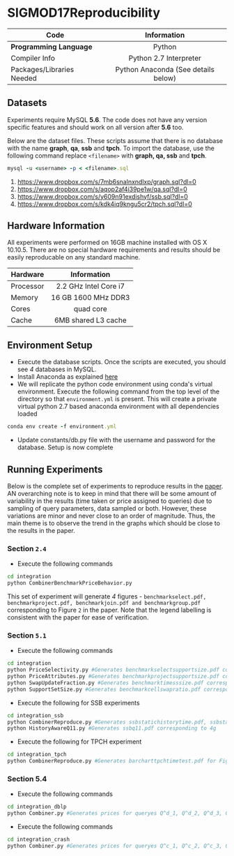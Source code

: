 # SIGMOD17Reproducibility

Code | Information
--- |  :---:
**Programming Language** | Python
Compiler Info | Python 2.7 Interpreter
Packages/Libraries Needed | Python Anaconda (See details below)

## Datasets

Experiments require MySQL **5.6**. The code does not have any version specific features and should work on all version after **5.6** too.

Below are the dataset files. These scripts assume that there is no database with the name **graph**, **qa**, **ssb** and **tpch**. To import the database, use the following command replace `<filename>` with **graph, qa, ssb** and **tpch**.

```ruby
mysql -u <username> -p < <filename>.sql
```

1. https://www.dropbox.com/s/7mb6snalnxndlxp/graph.sql?dl=0
2. https://www.dropbox.com/s/aqop2af4i39pe1w/qa.sql?dl=0
3. https://www.dropbox.com/s/y609n91exdishyf/ssb.sql?dl=0
4. https://www.dropbox.com/s/kdk4iq9kngu5cr2/tpch.sql?dl=0

## Hardware Information

All experiments were performed on 16GB machine installed with OS X 10.10.5. There are no special hardware requirements and results should be easily reproducable on any standard machine.


Hardware | Information
--- |  :---:
Processor | 2.2 GHz Intel Core i7
Memory | 16 GB 1600 MHz DDR3
Cores | quad core
Cache | 6MB shared L3 cache

## Environment Setup

* Execute the database scripts. Once the scripts are executed, you should see *4* databases in MySQL.
* Install Anaconda as explained [here](https://conda.io/docs/install/full.html#os-x-anaconda-install)
* We will replicate the python code environment using conda's virtual environment. Execute the following command from the top level of the directory so that `environment.yml` is present. This will create a private virtual python 2.7 based anaconda environment with all dependencies loaded
```ruby
conda env create -f environment.yml
```
* Update constants/db.py file with the username and password for the database. Setup is now complete


## Running Experiments

Below is the complete set of experiments to reproduce results in the [paper](http://dl.acm.org/citation.cfm?id=3064017). AN overarching note is to keep in mind that there will be some amount of variability in the results (time taken or price assigned to queries) due to sampling of query parameters, data sampled or both. However, these variations are minor and never close to an order of magnitude. Thus, the main theme is to observe the trend in the graphs which should be close to the results in the paper.

### Section `2.4`

* Execute the following commands
```bash
cd integration
python CombinerBenchmarkPriceBehavior.py
```
This set of experiment will generate *4* figures - `benchmarkselect.pdf, benchmarkproject.pdf, benchmarkjoin.pdf and benchmarkgroup.pdf` corresponding to Figure `2` in the paper. Note that the legend labelling is consistent with the paper for ease of verification.

### Section `5.1`
* Execute the following commands
```bash
cd integration
python PriceSelectivity.py #Generates benchmarkselectsupportsize.pdf corresponding to Figure 4a
python PriceAttributes.py #Generates benchmarkprojectsupportsize.pdf corresponding to Figure 4b
python SwapUpdateFraction.py #Generates benchmarktimesssize.pdf corresponding to Figure 4c
python SupportSetSize.py #Generates benchmarkcellswapratio.pdf corresponding to Figure 4d
```

* Execute the following for SSB experiments
```bash
cd integration_ssb
python CombinerReproduce.py #Generates ssbstatichistorytime.pdf, ssbstatichistoryawareprice.pdf corresponding to Figure 4f/4e respectively and barchartssbtime.pdf for Figure 5a
python HistoryAwareQ11.py #Generates ssbq11.pdf corresponding to 4g
```

* Execute the following for TPCH experiment
```bash
cd integration_tpch
python CombinerReproduce.py #Generates barcharttpchtimetest.pdf for Figure 5b
```

### Section 5.4


* Execute the following commands
```bash
cd integration_dblp
python Combiner.py #Generates prices for queryes Q^d_1, Q^d_2, Q^d_3, Q^d_4
```

* Execute the following commands
```bash
cd integration_crash
python Combiner.py #Generates prices for queryes Q^c_1, Q^c_2, Q^c_3, Q^c_4, Q^c_5, Q^c_6, Q^c_7
```
